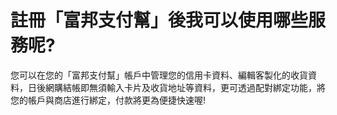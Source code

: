 # 註冊「富邦支付幫」後我可以使用哪些服務呢?

您可以在您的「富邦支付幫」帳戶中管理您的信用卡資料、編輯客製化的收貨資料，日後網購結帳即無須輸入卡片及收貨地址等資料，更可透過配對綁定功能，將您的帳戶與商店進行綁定，付款將更為便捷快速喔!

